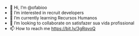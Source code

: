 - 👋 Hi, I’m @ofabioo
- 👀 I’m interested in  recruit developers
- 🌱 I’m currently learning Recursos Humanos
- 💞️ I’m looking to collaborate on  satisfazer sua vida profissional
- 📫 How to reach me  https://bit.ly/3gRqvoQ

<!---
ofabioo/ofabioo is a ✨ special ✨ repository because its `README.md` (this file) appears on your GitHub profile.
You can click the Preview link to take a look at your changes.
--->
